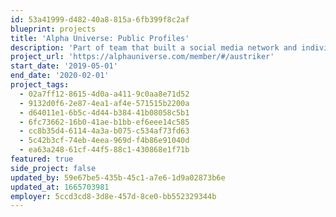 ```yaml
---
id: 53a41999-d482-40a8-815a-6fb399f8c2af
blueprint: projects
title: 'Alpha Universe: Public Profiles'
description: 'Part of team that built a social media network and individual portfolio website for photographers; led front end development on the public facing portfolio.'
project_url: 'https://alphauniverse.com/member/#/austriker'
start_date: '2019-05-01'
end_date: '2020-02-01'
project_tags:
  - 02a7ff12-8615-4d0a-a411-9c0aa8e71d52
  - 9132d0f6-2e87-4ea1-af4e-571515b2200a
  - d64011e1-6b5c-4d44-b384-41b08058c5b1
  - 6fc73662-16b0-41ae-b1bb-ef6eee14c585
  - cc8b35d4-6114-4a3a-b075-c534af73fd63
  - 5c42b3cf-74eb-4eea-969d-f4b86e91040d
  - ea63a248-61cf-44f5-88c1-430868e1f71b
featured: true
side_project: false
updated_by: 59e67be5-435b-45c1-a7e6-1d9a02873b6e
updated_at: 1665703981
employer: 5ccd3cd8-3d8e-457d-8ce0-bb552329344b
---
```


